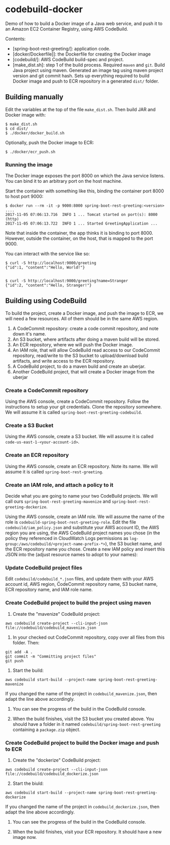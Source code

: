 # codebuild-docker

Demo of how to build a Docker image of a Java web service, and push it to an
Amazon EC2 Container Registry, using AWS CodeBuild.

Contents:
  - [spring-boot-rest-greeting/]: application code.
  - [docker/Dockerfile]]: the Dockerfile for creating the Docker image
  - [codebuild/]: AWS CodeBuild build-spec and project.
  - [make_dist.sh]: step 1 of the build process. Required `maven` and `git`.
    Build Java project using maven. Generated an image tag using maven project
    version and git commit hash.  Sets up everything required to build Docker
    image and push to ECR repository in a generated `dist/` folder.

## Building manually

Edit the variables at the top of the file `make_dist.sh`.  Then build JAR and Docker image with:

    $ make_dist.sh
    $ cd dist/
    $ ./docker/docker_build.sh

Optionally, push the Docker image to ECR:

    $ ./docker/ecr_push.sh

### Running the image

The Docker image exposes the port 8000 on which the Java service listens.  You can bind it to an arbitrary port on the host machine.

Start the container with something like this, binding the container port 8000 to host port 9000:

    $ docker run --rm -it -p 9000:8000 spring-boot-rest-greeting:<version>
    ....
    2017-11-05 07:06:13.716  INFO 1 ... Tomcat started on port(s): 8000 (http)
    2017-11-05 07:06:13.722  INFO 1 ... Started GreetingApplication ...

Note that inside the container, the app thinks it is binding to port 8000.
However, outside the container, on the host, that is mapped to the port 9000.

You can interact with the service like so:

    $ curl -S http://localhost:9000/greeting
    {"id":1, "content":"Hello, World!"}


    $ curl -S http://localhost:9000/greeting?name=Stranger
    {"id":2, "content":"Hello, Stranger!"}

## Building using CodeBuild

To build the project, create a Docker image, and push the image to ECR, we will need a few resources.  All of them should be in the same AWS region.

1. A CodeCommit repository: create a code commit repository, and note down it's name.
1. An S3 bucket, where artifacts after doing a maven build will be stored.
1. An ECR repository, where we will push the Docker image.
1. An IAM role, that will allow CodeBuild read access to our CodeCommit repository, read/write to the S3 bucket to upload/download build artifacts, and write access to the ECR repository.
1. A CodeBuild project, to do a maven build and create an uberjar.
1. Another CodeBuild project, that will create a Docker image from the uberjar

### Create a CodeCommit repository

Using the AWS console, create a CodeCommit repository.  Follow the instructions
to setup your git credentials.  Clone the repository somewhere.  We will assume
it is called `spring-boot-rest-greeting-codebuild`.

### Create a S3 Bucket

Using the AWS console, create a S3 bucket.  We will assume it is called
`code-us-east-1-<your-account-id>`.

### Create an ECR repository

Using the AWS console, create an ECR repository.  Note its name.  We will
assume it is called `spring-boot-rest-greeting`.

### Create an IAM role, and attach a policy to it

Decide what you are going to name your two CodeBuild projects.  We will call
ours `spring-boot-rest-greeting-mavenize` and
`spring-boot-rest-greeting-dockerize`.

Using the AWS console, create an IAM role.  We will assume the name of the role
is `codebuild-spring-boot-rest-greeting-role`.  Edit the file
`codebuild/iam_policy.json` and substitute your AWS account ID, the AWS region
you are using, the AWS CodeBuild project names you chose (in the policy they
referenced in CloudWatch Logs permissions as
`log-group:/aws/codebuild/<project-name-prefix-*>`), the S3 bucket name, and
the ECR repository name you chose.  Create a new IAM policy and insert this
JSON into the (adjust resource names to adopt to your names):

### Update CodeBuild project files

Edit `codebuild/codebuild_*.json` files, and update them with your AWS account
id, AWS region, CodeCommit repository name, S3 bucket name, ECR repository
name, and IAM role name.

### Create CodeBuild project to build the project using maven

1. Create the "mavenize" CodeBuild project:

```
aws codebuild create-project --cli-input-json file://codebuild/codebuild_mavenize.json
```

1. In your checked out CodeCommit repository, copy over all files from this folder.  Then:

```
git add -A .
git commit -m "Committing project files"
git push
```

1. Start the build:

```
aws codebuild start-build --project-name spring-boot-rest-greeting-mavenize
```

If you changed the name of the project in `codebuild_mavenize.json`, then adapt the line above accordingly.

1.  You can see the progress of the build in the CodeBuild console.

1. When the build finishes, visit the S3 bucket you created above.  You should
   have a folder in it named `codebuild/spring-boot-rest-greeting` containing a
   `package.zip` object.

### Create CodeBuild project to build the Docker image and push to ECR

1. Create the "dockerize" CodeBuild project:

```
aws codebuild create-project --cli-input-json file://codebuild/codebuild_dockerize.json
```

2. Start the biuld:
```
aws codebuild start-build --project-name spring-boot-rest-greeting-dockerize
```

If you changed the name of the project in `codebuild_dockerize.json`, then adapt the line above accordingly.

1. You can see the progress of the build in the CodeBuild console.

1.  When the build finishes, visit your ECR repository.  It should have a new image now.

